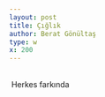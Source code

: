 ```yaml
---
layout: post
title: Çığlık
author: Berat Gönültaş
type: w
x: 200
---
```

<br/>
&nbsp;Herkes farkında
